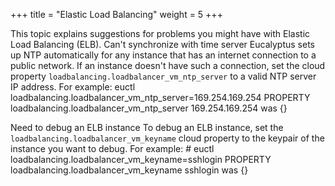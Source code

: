 +++
title = "Elastic Load Balancing"
weight = 5
+++

This topic explains suggestions for problems you might have with Elastic Load Balancing (ELB).
Can't synchronize with time server
 Eucalyptus sets up NTP automatically for any instance that has an internet connection to a public network. If an instance doesn't have such a connection, set the cloud property `loadbalancing.loadbalancer_vm_ntp_server` to a valid NTP server IP address. For example: 
    euctl loadbalancing.loadbalancer_vm_ntp_server=169.254.169.254
    PROPERTY	loadbalancing.loadbalancer_vm_ntp_server	169.254.169.254 was {}


Need to debug an ELB instance
 To debug an ELB instance, set the `loadbalancing.loadbalancer_vm_keyname` cloud property to the keypair of the instance you want to debug. For example: 
    # euctl loadbalancing.loadbalancer_vm_keyname=sshlogin
    PROPERTY	loadbalancing.loadbalancer_vm_keyname	sshlogin was {}


